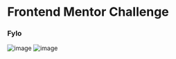 
# Frontend Mentor Challenge

### Fylo

![image](https://github.com/Seyi-Amusan/Seyi-Amusa/assets/131811805/c6ae9424-547c-41e6-9eca-bd4bc38ed1ba)
![image](https://github.com/Seyi-Amusan/Seyi-Amusa/assets/131811805/fad084c3-6381-49e3-9878-1ca2fb417552)

